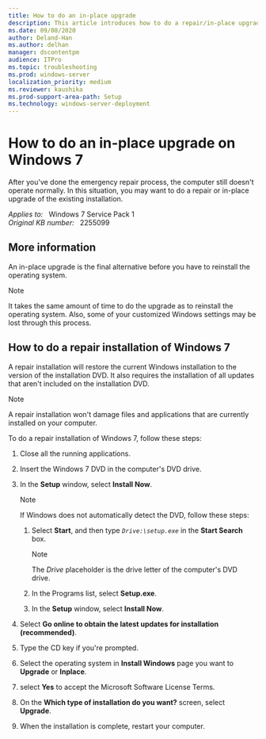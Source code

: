 ```yaml
---
title: How to do an in-place upgrade
description: This article introduces how to do a repair/in-place upgrade of the existing installation for Windows 7 Service Pack 1.
ms.date: 09/08/2020
author: Deland-Han
ms.author: delhan
manager: dscontentpm
audience: ITPro
ms.topic: troubleshooting
ms.prod: windows-server
localization_priority: medium
ms.reviewer: kaushika
ms.prod-support-area-path: Setup
ms.technology: windows-server-deployment
---
```

# How to do an in-place upgrade on Windows 7

After you've done the emergency repair process, the computer still doesn't operate normally. In this situation, you may want to do a repair or in-place upgrade of the existing installation.

_Applies to:_ &nbsp; Windows 7 Service Pack 1  
_Original KB number:_ &nbsp; 2255099

## More information

An in-place upgrade is the final alternative before you have to reinstall the operating system.

> [!NOTE]
> It takes the same amount of time to do the upgrade as to reinstall the operating system. Also, some of your customized Windows settings may be lost through this process.

## How to do a repair installation of Windows 7

A repair installation will restore the current Windows installation to the version of the installation DVD. It also requires the installation of all updates that aren't included on the installation DVD.

> [!NOTE]
> A repair installation won't damage files and applications that are currently installed on your computer.

To do a repair installation of Windows 7, follow these steps:

1. Close all the running applications.
2. Insert the Windows 7 DVD in the computer's DVD drive.
3. In the **Setup** window, select **Install Now**.

    > [!NOTE]
    > If Windows does not automatically detect the DVD, follow these steps:

      1. Select **Start**, and then type *`Drive:\setup.exe`* in the **Start Search** box.

         > [!NOTE]
         > The *Drive* placeholder is the drive letter of the computer's DVD drive.

      2. In the Programs list, select **Setup.exe**.
      3. In the **Setup** window, select **Install Now**.

4. Select **Go online to obtain the latest updates for installation (recommended)**.
5. Type the CD key if you're prompted.
6. Select the operating system in **Install Windows** page you want to **Upgrade** or **Inplace**.
7. select **Yes** to accept the Microsoft Software License Terms.
8. On the **Which type of installation do you want?** screen, select **Upgrade**.
9. When the installation is complete, restart your computer.
